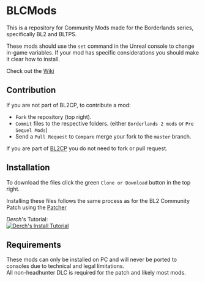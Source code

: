 # BLCMods

This is a repository for Community Mods made for the Borderlands series, specifically BL2 and BLTPS.

These mods should use the `set` command in the Unreal console to change in-game variables.
If your mod has specific considerations you should make it clear how to install.

Check out the [Wiki](https://github.com/BL2CP/BLCMods/wiki)

## Contribution

If you are not part of BL2CP, to contribute a mod:
- `Fork` the repository (top right).
- `Commit` files to the respective folders. (either `Borderlands 2 mods` or `Pre Sequel Mods`)
- Send a `Pull Request` to `Compare` merge your fork to the `master` branch.

If you are part of [BL2CP](https://github.com/BL2CP) you do not need to fork or pull request.

## Installation

To download the files click the green `Clone or Download` button in the top right.

Installing these files follows the same process as for the BL2 Community Patch using the [Patcher](https://github.com/AnotherBugworm/Borderlands2Patcher)

*Derch*'s Tutorial:    
[![Derch's Install Tutorial](http://img.youtube.com/vi/HT79s6_KXqQ/0.jpg)](https://youtu.be/HT79s6_KXqQ)

## Requirements

These mods can only be installed on PC and will never be ported to consoles due to technical and legal limitations.    
All non-headhunter DLC is required for the patch and likely most mods.
